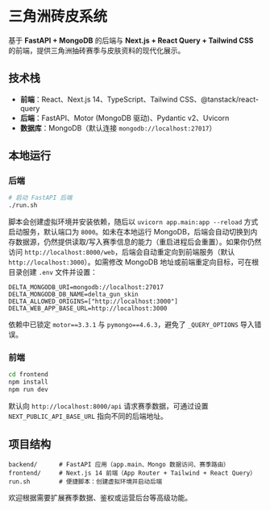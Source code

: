 # 三角洲砖皮系统

基于 **FastAPI + MongoDB** 的后端与 **Next.js + React Query + Tailwind CSS** 的前端，提供三角洲抽砖赛季与皮肤资料的现代化展示。

## 技术栈

- **前端**：React、Next.js 14、TypeScript、Tailwind CSS、@tanstack/react-query
- **后端**：FastAPI、Motor (MongoDB 驱动)、Pydantic v2、Uvicorn
- **数据库**：MongoDB（默认连接 `mongodb://localhost:27017`）

## 本地运行

### 后端

```bash
# 启动 FastAPI 后端
./run.sh
```

脚本会创建虚拟环境并安装依赖，随后以 `uvicorn app.main:app --reload` 方式启动服务，默认端口为 `8000`。如未在本地运行 MongoDB，后端会自动切换到内存数据源，仍然提供读取/写入赛季信息的能力（重启进程后会重置）。如果你仍然访问 `http://localhost:8000/web`，后端会自动重定向到前端服务（默认 `http://localhost:3000`）。如需修改 MongoDB 地址或前端重定向目标，可在根目录创建 `.env` 文件并设置：

```
DELTA_MONGODB_URI=mongodb://localhost:27017
DELTA_MONGODB_DB_NAME=delta_gun_skin
DELTA_ALLOWED_ORIGINS=["http://localhost:3000"]
DELTA_WEB_APP_BASE_URL=http://localhost:3000
```

依赖中已锁定 `motor==3.3.1` 与 `pymongo==4.6.3`，避免了 `_QUERY_OPTIONS` 导入错误。

### 前端

```bash
cd frontend
npm install
npm run dev
```

默认向 `http://localhost:8000/api` 请求赛季数据，可通过设置 `NEXT_PUBLIC_API_BASE_URL` 指向不同的后端地址。

## 项目结构

```
backend/      # FastAPI 应用（app.main、Mongo 数据访问、赛季路由）
frontend/     # Next.js 14 前端（App Router + Tailwind + React Query）
run.sh        # 便捷脚本：创建虚拟环境并启动后端
```

欢迎根据需要扩展赛季数据、鉴权或运营后台等高级功能。
